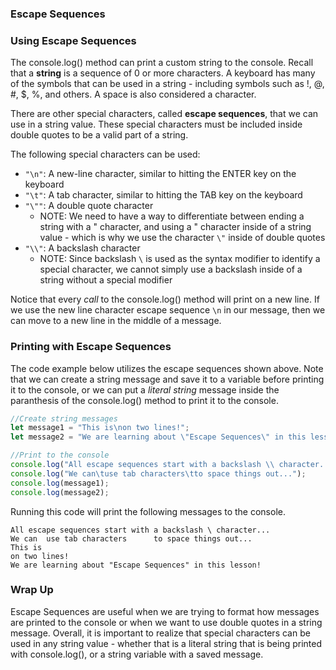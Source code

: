 ### Escape Sequences

### Using Escape Sequences

The console.log() method can print a custom string to the console. Recall that a **string** is a sequence of 0 or more characters. A keyboard has many of the symbols that can be used in a string - including symbols such as !, @, #, $, %, and others. A space is also considered a character. 

There are other special characters, called **escape sequences**, that we can use in a string value. These special characters must be included inside double quotes to be a valid part of a string. 

The following special characters can be used:
* ```"\n"```: A new-line character, similar to hitting the ENTER key on the keyboard
* ```"\t"```: A tab character, similar to hitting the TAB key on the keyboard
* ```"\""```: A double quote character
  * NOTE: We need to have a way to differentiate between ending a string with a " character, and using a " character inside of a string value - which is why we use the character ```\"``` inside of double quotes
* ```"\\"```: A backslash character
  * NOTE: Since backslash ```\``` is used as the syntax modifier to identify a special character, we cannot simply use a backslash inside of a string without a special modifier
  
Notice that every *call* to the console.log() method will print on a new line. If we use the new line character escape sequence ```\n``` in our message, then we can move to a new line in the middle of a message.

### Printing with Escape Sequences

The code example below utilizes the escape sequences shown above. Note that we can create a string message and save it to a variable before printing it to the console, or we can put a *literal string* message inside the paranthesis of the console.log() method to print it to the console.

```javascript
//Create string messages
let message1 = "This is\non two lines!";
let message2 = "We are learning about \"Escape Sequences\" in this lesson!";

//Print to the console
console.log("All escape sequences start with a backslash \\ character...");
console.log("We can\tuse tab characters\tto space things out...");
console.log(message1);
console.log(message2);
```
Running this code will print the following messages to the console.

```
All escape sequences start with a backslash \ character...
We can  use tab characters      to space things out...
This is
on two lines!
We are learning about "Escape Sequences" in this lesson!
```
### Wrap Up
Escape Sequences are useful when we are trying to format how messages are printed to the console or when we want to use double quotes in a string message. Overall, it is important to realize that special characters can be used in any string value - whether that is a literal string that is being printed with console.log(), or a string variable with a saved message. 